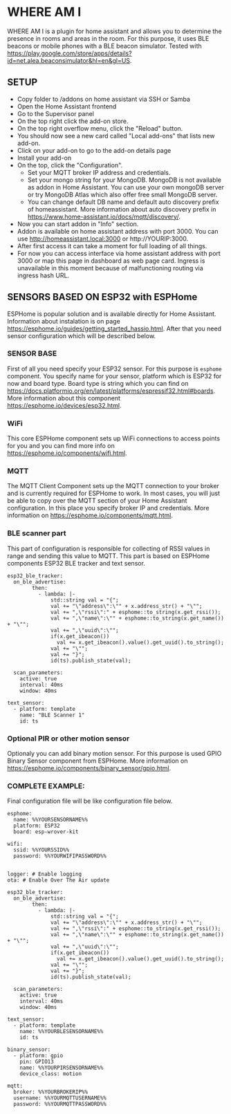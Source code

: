  # WHERE AM I
WHERE AM I is a plugin for home assistant and allows you to determine the presence in rooms and areas in the room. For this purpose, it uses BLE beacons or mobile phones with a BLE beacon simulator. Tested with https://play.google.com/store/apps/details?id=net.alea.beaconsimulator&hl=en&gl=US. 

 ## SETUP
- Copy folder to /addons on home assistant via SSH or Samba
- Open the Home Assistant frontend
- Go to the Supervisor panel
- On the top right click the add-on store.
- On the top right overflow menu, click the "Reload" button.
- You should now see a new card called "Local add-ons" that lists new add-on.
- Click on your add-on to go to the add-on details page
- Install your add-on
- On the top, click the "Configuration".
    - Set your MQTT broker IP address and credentials.
    - Set your mongo string for your MongoDB. MongoDB is not available as addon in Home Assistant. You can use your own mongoDB server or try MongoDB Atlas which also offer free small MongoDB server.
    - You can change default DB name and default auto discovery prefix of homeassistant. More information about auto discovery prefix in https://www.home-assistant.io/docs/mqtt/discovery/.
- Now you can start addon in "Info" section.
- Addon is available on home assistant address with port 3000. You can use http://homeassistant.local:3000 or http://YOURIP:3000.
- After first access it can take a moment for full loading of all things.
- For now you can access interface via home assistant address with port 3000 or map this page in dashboard as web page card. Ingress is unavailable in this moment because of malfunctioning routing via ingress hash URL.



## SENSORS BASED ON ESP32 with ESPHome
ESPHome is popular solution and is available directly for Home Assistant. Information about instalation is on page https://esphome.io/guides/getting_started_hassio.html. After that you need sensor configuration which will be described below.

### SENSOR BASE
First of all you need specify your ESP32 sensor. For this purpose is `esphome` component. You specify name for your sensor, platform which is ESP32 for now and board type. Board type is string which you can find on https://docs.platformio.org/en/latest/platforms/espressif32.html#boards. More information about this component https://esphome.io/devices/esp32.html.

### WiFi
This core ESPHome component sets up WiFi connections to access points for you and you can find more info on https://esphome.io/components/wifi.html. 

### MQTT
The MQTT Client Component sets up the MQTT connection to your broker and is currently required for ESPHome to work. In most cases, you will just be able to copy over the MQTT section of your Home Assistant configuration. In this place you specify broker IP and credentials. More information on https://esphome.io/components/mqtt.html.

### BLE scanner part
This part of configuration is responsible for collecting of RSSI values in range and sending this value to MQTT. This part is based on ESPHome components ESP32 BLE tracker and text sensor.

```
esp32_ble_tracker:
  on_ble_advertise:
        then:
          - lambda: |-
              std::string val = "{";
              val += "\"address\":\"" + x.address_str() + "\"";
              val += ",\"rssi\":" + esphome::to_string(x.get_rssi());
              val += ",\"name\":\"" + esphome::to_string(x.get_name()) + "\"";
              val += ",\"uuid\":\"";
              if(x.get_ibeacon())
                val += x.get_ibeacon().value().get_uuid().to_string();
              val += "\"";
              val += "}";
              id(ts).publish_state(val);
              
  scan_parameters:
    active: true
    interval: 40ms
    window: 40ms

text_sensor:
  - platform: template
    name: "BLE Scanner 1"
    id: ts
```
### Optional PIR or other motion sensor
Optionaly you can add binary motion sensor. For this purpose is used GPIO Binary Sensor component from ESPHome. More information on https://esphome.io/components/binary_sensor/gpio.html.


### COMPLETE EXAMPLE:
Final configuration file will be like configuration file below.
```
esphome:
  name: %%YOURSENSORNAME%%
  platform: ESP32
  board: esp-wrover-kit

wifi:
  ssid: %%YOURSSID%%
  password: %%YOURWIFIPASSWORD%%


logger: # Enable logging
ota: # Enable Over The Air update

esp32_ble_tracker:
  on_ble_advertise:
        then:
          - lambda: |-
              std::string val = "{";
              val += "\"address\":\"" + x.address_str() + "\"";
              val += ",\"rssi\":" + esphome::to_string(x.get_rssi());
              val += ",\"name\":\"" + esphome::to_string(x.get_name()) + "\"";
              val += ",\"uuid\":\"";
              if(x.get_ibeacon())
                val += x.get_ibeacon().value().get_uuid().to_string();
              val += "\"";
              val += "}";
              id(ts).publish_state(val);
              
  scan_parameters:
    active: true
    interval: 40ms
    window: 40ms

text_sensor:
  - platform: template
    name: %%YOURBLESENSORNAME%%
    id: ts
    
binary_sensor:
  - platform: gpio
    pin: GPIO13
    name: %%YOURPIRSENSORNAME%%
    device_class: motion
    
mqtt:
  broker: %%YOURBROKERIP%%
  username: %%YOURMQTTUSERNAME%%
  password: %%YOURMQTTPASSWORD%%
```